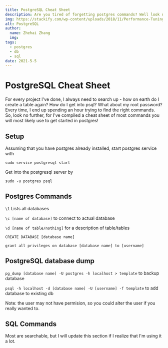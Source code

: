 ```yaml
---
title: PostgreSQL Cheat Sheet
description: Are you tired of forgetting postgres commands? Well look no further!
img: https://stackify.com/wp-content/uploads/2018/11/Performance-Tuning-PostgreSQL-3-1280x720.jpg
alt: PostgreSQL
author: 
  name: Zhehai Zhang
  img: 
tags: 
  - postgres
  - db
  - sql
date: 2021-5-5
---
```



# PostgreSQL Cheat Sheet

For every project I've done, I always need to search up - how on earth do I create a table again? 
How do I get into psql? What about my root password? Every time, I end up spending an hour trying to find the 
right commands. So, look no further, for I've compiled a cheat sheet of most commands you will most likely use to get started in postgres!

## Setup
Assuming that you have postgres already installed, 
start postgres service with 

```sudo service postgresql start```

Get into the postgresql server by

```sudo -u postgres psql```

## Postgres Commands

```\l``` Lists all databases

```\c [name of database]``` to connect to actual database

```\d [name of table/nothing]``` for a description of table/tables

```CREATE DATABASE [database name]```

```grant all privileges on database [database name] to [username]```

## PostgreSQL database dump

```pg_dump [database name] -U postgres -h localhost > template``` to backup database

```psql -h localhost -d [database name] -U [username] -f template``` to add database to existing db

Note: the user may not have permision, so you could alter the user if you really wanted to.

## SQL Commands

Most are searchable, but I will update this section if I realize that I'm using it a lot.



